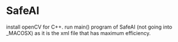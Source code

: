 # SafeAI

install openCV for C++.
run main() program of SafeAI (not going into _MACOSX) as it is 
the xml file that has maximum efficiency.

